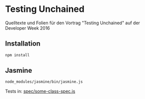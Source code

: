 # Testing Unchained
Quelltexte und Folien für den Vortrag "Testing Unchained" auf der Developer Week 2016

## Installation
```bash
npm install
```

## Jasmine
```bash
node_modules/jasmine/bin/jasmine.js
```

Tests in: [spec/some-class-spec.js](spec/some-class-spec.js)
